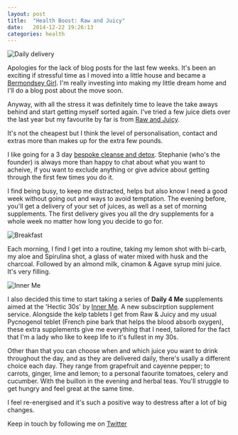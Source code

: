 ```yaml
---
layout: post
title:  "Health Boost: Raw and Juicy"
date:   2014-12-22 19:26:13
categories: health
---
```


![Daily delivery](https://raw.githubusercontent.com/raphaelleheaf/nevercinderella/gh-pages/_assets/raw_and_juicy_delivery.jpg)

Apologies for the lack of blog posts for the last few weeks. It's been an exciting if stressful time as I moved into a little house and became a [Bermondsey Girl](https://twitter.com/hashtag/BermondseyGirl?src=hash&lang=en-gb). I'm really investing into making my little dream home and I'll do a blog post about the move soon.

Anyway, with all the stress it was definitely time to leave the take aways behind and start getting myself sorted again. I've tried a few juice diets over the last year but my favourite by far is from [Raw and Juicy](http://www.raw-and-juicy.com/). 

It's not the cheapest but I think the level of personalisation, contact and extras more than makes up for the extra few pounds.

I like going for a 3 day [bespoke cleanse and detox](http://www.raw-and-juicy.com/beskpoke-juice-cleansing-3-90/4576023589). Stephanie (who's the founder) is always more than happy to chat about what you want to acheive, if you want to exclude anything or give advice about getting through the first few times you do it.

I find being busy, to keep me distracted, helps but also know I need a good week without going out and ways to avoid temptation. The evening before, you'll get a delivery of your set of juices, as well as a set of morning supplements. The first delivery gives you all the dry supplements for a whole week no matter how long you decide to go for.

![Breakfast](https://raw.githubusercontent.com/raphaelleheaf/nevercinderella/gh-pages/_assets/morning_juices.jpg)

Each morning, I find I get into a routine, taking my lemon shot with bi-carb, my aloe and Spirulina shot, a glass of water mixed with husk and the charcoal. Followed by an almond milk, cinamon & Agave syrup mini juice. It's very filling.

![Inner Me](https://raw.githubusercontent.com/raphaelleheaf/nevercinderella/gh-pages/_assets/inner_me.jpg)

I also decided this time to start taking a series of **Daily 4 Me** supplements aimed at the 'Hectic 30s' by [Inner Me](https://www.innerme.co.uk/). A new subscirption supplement service. Alongside the kelp tablets I get from Raw & Juicy and my usual Pycnogenol teblet (French pine bark that helps the blood absorb oxygen), these extra supplements give me everything that I need, tailored for the fact that I'm a lady who like to keep life to it's fullest in my 30s.

Other than that you can choose when and which juice you want to drink throughout the day, and as they are delivered daily, there's usally a different choice each day. They range from grapefruit and cayenne pepper; to carrots, ginger, lime and lemon; to a personal faourite tomatoes, celery and cucumber. With the buillon in the evening and herbal teas. You'll struggle to get hungry and feel great at the same time.

I feel re-energised and it's such a positive way to destress after a lot of big changes. 


Keep in touch by following me on [Twitter](https://twitter.com/cinderellanever) 


